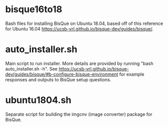 # bisque16to18

Bash files for installing BisQue on Ubuntu 18.04, based off of this reference for Ubuntu 16.04 https://ucsb-vrl.github.io/bisque-dev/guides/bisque/.

# auto_installer.sh

Main script to run installer. More details are provided by running "bash auto_installer.sh -h". See https://ucsb-vrl.github.io/bisque-dev/guides/bisque/#b-configure-bisque-environment for example responses and outputs to BisQue setup questions.

# ubuntu1804.sh

Separate script for building the imgcnv (image converter) package for BisQue.

